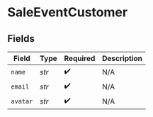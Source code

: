 # SaleEventCustomer


## Fields

| Field              | Type               | Required           | Description        |
| ------------------ | ------------------ | ------------------ | ------------------ |
| `name`             | *str*              | :heavy_check_mark: | N/A                |
| `email`            | *str*              | :heavy_check_mark: | N/A                |
| `avatar`           | *str*              | :heavy_check_mark: | N/A                |